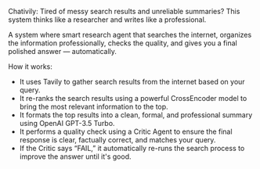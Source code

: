   Chativily:
Tired of messy search results and unreliable summaries?
This system thinks like a researcher and writes like a professional. 

A system where smart research agent that searches the internet, organizes the information professionally, checks the quality, and gives you a final polished answer — automatically.

How it works:
- It uses Tavily to gather search results from the internet based on your query.
- It re-ranks the search results using a powerful CrossEncoder model to bring the most relevant information to the top.
- It formats the top results into a clean, formal, and professional summary using OpenAI GPT-3.5 Turbo.
- It performs a quality check using a Critic Agent to ensure the final response is clear, factually correct, and matches your query.
- If the Critic says “FAIL,” it automatically re-runs the search process to improve the answer until it's good.
